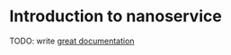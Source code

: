# Introduction to nanoservice

TODO: write [great documentation](http://jacobian.org/writing/what-to-write/)
